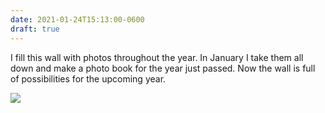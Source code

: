 ```yaml
---
date: 2021-01-24T15:13:00-0600
draft: true
---
```




I fill this wall with photos throughout the year. In January I take them all down and make a photo book for the year just passed. Now the wall is full of possibilities for the upcoming year.

![](/images/2021/b0895fc489.jpg)



